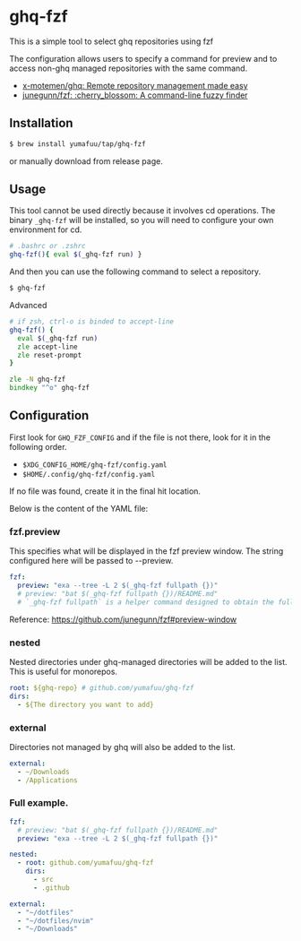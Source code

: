 # ghq-fzf

This is a simple tool to select ghq repositories using fzf

The configuration allows users to specify a command for preview and to access non-ghq managed repositories with the same command.

- [x-motemen/ghq: Remote repository management made easy](https://github.com/x-motemen/ghq)
- [junegunn/fzf: :cherry\_blossom: A command-line fuzzy finder](https://github.com/junegunn/fzf)


## Installation

```sh
$ brew install yumafuu/tap/ghq-fzf
```

or manually download from release page.

## Usage

This tool cannot be used directly because it involves cd operations. The binary `_ghq-fzf` will be installed, so you will need to configure your own environment for cd.

```sh
# .bashrc or .zshrc
ghq-fzf(){ eval $(_ghq-fzf run) }
```
And then you can use the following command to select a repository.

```sh
$ ghq-fzf
```

Advanced
```zsh
# if zsh, ctrl-o is binded to accept-line
ghq-fzf() {
  eval $(_ghq-fzf run)
  zle accept-line
  zle reset-prompt
}

zle -N ghq-fzf
bindkey "^o" ghq-fzf
```

## Configuration

First look for `GHQ_FZF_CONFIG` and if the file is not there, look for it in the following order.
- `$XDG_CONFIG_HOME/ghq-fzf/config.yaml`
- `$HOME/.config/ghq-fzf/config.yaml`

If no file was found, create it in the final hit location.

Below is the content of the YAML file:

### fzf.preview
  
This specifies what will be displayed in the fzf preview window. The string configured here will be passed to --preview.
```yaml
fzf:
  preview: "exa --tree -L 2 $(_ghq-fzf fullpath {})"
  # preview: "bat $(_ghq-fzf fullpath {})/README.md"
  # `_ghq-fzf fullpath` is a helper command designed to obtain the full paths of both ghq-managed directories and any externally configured directories.
```

Reference: https://github.com/junegunn/fzf#preview-window


### nested
  
Nested directories under ghq-managed directories will be added to the list. This is useful for monorepos.
```yaml
root: ${ghq-repo} # github.com/yumafuu/ghq-fzf
dirs:
  - ${The directory you want to add}
```

### external
  
Directories not managed by ghq will also be added to the list.

```yaml
external:
  - ~/Downloads
  - /Applications
```


### Full example.

```yaml
fzf:
  # preview: "bat $(_ghq-fzf fullpath {})/README.md"
  preview: "exa --tree -L 2 $(_ghq-fzf fullpath {})"

nested:
  - root: github.com/yumafuu/ghq-fzf
    dirs:
      - src
      - .github

external:
  - "~/dotfiles"
  - "~/dotfiles/nvim"
  - "~/Downloads"
```

